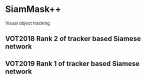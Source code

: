 # SiamMask++

Visual object tracking

## VOT2018 Rank 2 of tracker based Siamese network   
## VOT2019 Rank 1 of tracker based Siamese network

